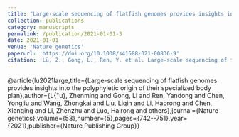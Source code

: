 ```yaml
---
title: "Large-scale sequencing of flatfish genomes provides insights into the polyphyletic origin of their specialized body plan"
collection: publications
category: manuscripts
permalink: /publication/2021-01-01-3
date: 2021-01-01
venue: 'Nature genetics'
paperurl: 'https://doi.org/10.1038/s41588-021-00836-9'
citation: 'Lü, Z., Gong, L., Ren, Y. et al. Large-scale sequencing of flatfish genomes provides insights into the polyphyletic origin of their specialized body plan. Nat Genet 53, 742–751 (2021). https://doi.org/10.1038/s41588-021-00836-9'
---
```


@article{lu2021large,title={Large-scale sequencing of flatfish genomes provides insights into the polyphyletic origin of their specialized body plan},author={L{\"u}, Zhenming and Gong, Li and Ren, Yandong and Chen, Yongjiu and Wang, Zhongkai and Liu, Liqin and Li, Haorong and Chen, Xianqing and Li, Zhenzhu and Luo, Hairong and others},journal={Nature genetics},volume={53},number={5},pages={742--751},year={2021},publisher={Nature Publishing Group}}

